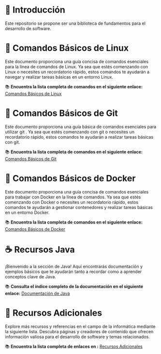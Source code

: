 # 🚀 Introducción

Este repositorio se propone ser una biblioteca de fundamentos para el desarrollo de software.

# 🐧 Comandos Básicos de Linux

Este documento proporciona una guía concisa de comandos esenciales para la línea de comandos de Linux. Ya sea que estés comenzando con Linux o necesites un recordatorio rápido, estos comandos te ayudarán a navegar y realizar tareas básicas en un entorno Linux.

📚 **Encuentra la lista completa de comandos en el siguiente enlace:** [Comandos Básicos de Linux](https://github.com/alipendix/documentation/blob/main/linux_commands.md)

#  📁 Comandos Básicos de Git

Este documento proporciona una guía básica de comandos esenciales para utilizar git . Ya sea que estés comenzando con git o necesites un recordatorio rápido, estos comandos te ayudarán a realizar tareas básicas con git.

📚 **Encuentra la lista completa de comandos en el siguiente enlace:** [Comandos Básicos de Git](https://github.com/alipendix/documentation/blob/main/git_commands.md)

# 🐳 Comandos Básicos de Docker

Este documento proporciona una guía concisa de comandos esenciales para trabajar con Docker en la línea de comandos. Ya sea que estés comenzando con Docker o necesites un recordatorio rápido, estos comandos te ayudarán a gestionar contenedores y realizar tareas básicas en un entorno Docker.

📚 **Encuentra la lista completa de comandos en el siguiente enlace:** [Comandos Básicos de Docker](https://github.com/alipendix/documentation/blob/main/docker_commands.md)

# ☕️ Recursos Java

¡Bienvenido a la sección de Java! Aquí encontrarás documentación y ejemplos básicos que te ayudarán tanto a recordar como a aprender conceptos clave de Java.

📚 **Consulta el índice completo de la documentación en el siguiente enlace:** [Documentación de Java](https://github.com/alipendix/documentation/blob/main/java/README.md)


# 📘 Recursos Adicionales

Explore más recursos y referencias en el campo de la informática mediante la siguiente lista. Descubra páginas y creadores de contenido que ofrecen información valiosa para el desarrollo de software y temas relacionados.

📚 **Encuentra la lista completa de enlaces en :** [Recursos Adicionales](https://github.com/alipendix/documentation/blob/main/references.md)

